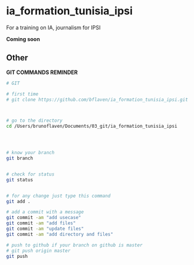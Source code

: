 
# ia_formation_tunisia_ipsi
For a training on IA, journalism for IPSI

**Coming soon**



## Other
**GIT COMMANDS REMINDER**

```bash
# GIT

# first time
# git clone https://github.com/bflaven/ia_formation_tunisia_ipsi.git



# go to the directory
cd /Users/brunoflaven/Documents/03_git/ia_formation_tunisia_ipsi




# know your branch
git branch


# check for status
git status


# for any change just type this command
git add .

# add a commit with a message
git commit -am "add usecase"
git commit -am "add files"
git commit -am "update files"
git commit -am "add directory and files"

# push to github if your branch on github is master
# git push origin master
git push





```